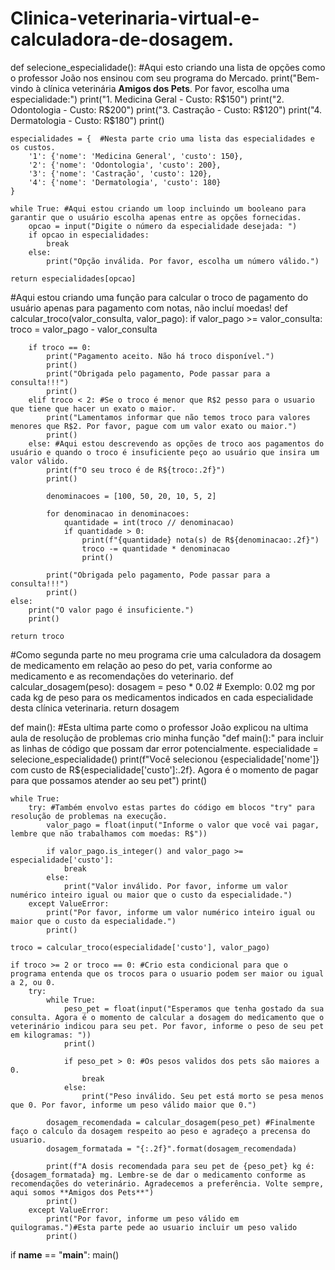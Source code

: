 # Clinica-veterinaria-virtual-e-calculadora-de-dosagem.
def selecione_especialidade(): #Aqui esto criando una lista de opções como o professor João nos ensinou com seu programa do Mercado.
    print("Bem-vindo à clínica veterinária **Amigos dos Pets**. Por favor, escolha uma especialidade:")
    print("1. Medicina Geral - Custo: R$150")
    print("2. Odontologia - Custo: R$200")
    print("3. Castração - Custo: R$120")
    print("4. Dermatologia - Custo: R$180")
    print()
    
    especialidades = {  #Nesta parte crio uma lista das especialidades e os custos.
        '1': {'nome': 'Medicina General', 'custo': 150},
        '2': {'nome': 'Odontologia', 'custo': 200},
        '3': {'nome': 'Castração', 'custo': 120},
        '4': {'nome': 'Dermatologia', 'custo': 180}
    }

    while True: #Aqui estou criando um loop incluindo um booleano para garantir que o usuário escolha apenas entre as opções fornecidas.
        opcao = input("Digite o número da especialidade desejada: ")
        if opcao in especialidades:
            break
        else:
            print("Opção inválida. Por favor, escolha um número válido.")

    return especialidades[opcao]

#Aqui estou criando uma função para calcular o troco de pagamento do usuário apenas para pagamento com notas, não incluí moedas!
def calcular_troco(valor_consulta, valor_pago):
    if valor_pago >= valor_consulta:
        troco = valor_pago - valor_consulta

        if troco == 0:
            print("Pagamento aceito. Não há troco disponível.")
            print()
            print("Obrigada pelo pagamento, Pode passar para a consulta!!!")
            print()
        elif troco < 2: #Se o troco é menor que R$2 pesso para o usuario que tiene que hacer un exato o maior.
            print("Lamentamos informar que não temos troco para valores menores que R$2. Por favor, pague com um valor exato ou maior.")
            print()
        else: #Aqui estou descrevendo as opções de troco aos pagamentos do usuário e quando o troco é insuficiente peço ao usuário que insira um valor válido.
            print(f"O seu troco é de R${troco:.2f}")
            print()
            
            denominacoes = [100, 50, 20, 10, 5, 2]

            for denominacao in denominacoes:
                quantidade = int(troco // denominacao)
                if quantidade > 0:
                    print(f"{quantidade} nota(s) de R${denominacao:.2f}")
                    troco -= quantidade * denominacao
                    print()

            print("Obrigada pelo pagamento, Pode passar para a consulta!!!")
            print()
    else:
        print("O valor pago é insuficiente.")
        print()

    return troco

#Como segunda parte no meu programa crie uma calculadora da dosagem de medicamento em relação ao peso do pet, varia conforme ao medicamento e as recomendações do veterinario.
def calcular_dosagem(peso): 
    dosagem = peso * 0.02  # Exemplo: 0.02 mg por cada kg de peso para os medicamentos indicados en cada especialidade desta clínica veterinaria.
    return dosagem


def main(): #Esta ultima parte como o  professor João explicou na ultima aula de resolução de problemas crio minha função "def main():" para incluir as linhas de código que possam dar error potencialmente.
    especialidade = selecione_especialidade()
    print(f"Você selecionou {especialidade['nome']} com custo de R${especialidade['custo']:.2f}. Agora é o momento de pagar para que possamos atender ao seu pet")
    print()

    while True:
        try: #Também envolvo estas partes do código em blocos "try" para resolução de problemas na execução.
            valor_pago = float(input("Informe o valor que você vai pagar, lembre que não trabalhamos com moedas: R$"))

            if valor_pago.is_integer() and valor_pago >= especialidade['custo']:
                break
            else:
                print("Valor inválido. Por favor, informe um valor numérico inteiro igual ou maior que o custo da especialidade.")
        except ValueError:
            print("Por favor, informe um valor numérico inteiro igual ou maior que o custo da especialidade.")
            print()

    troco = calcular_troco(especialidade['custo'], valor_pago)

    if troco >= 2 or troco == 0: #Crio esta condicional para que o programa entenda que os trocos para o usuario podem ser maior ou igual a 2, ou 0.
        try:
            while True:
                peso_pet = float(input("Esperamos que tenha gostado da sua consulta. Agora é o momento de calcular a dosagem do medicamento que o veterinário indicou para seu pet. Por favor, informe o peso de seu pet em kilogramas: "))
                print()
                
                if peso_pet > 0: #Os pesos validos dos pets são maiores a 0. 
                    break
                else:
                    print("Peso inválido. Seu pet está morto se pesa menos que 0. Por favor, informe um peso válido maior que 0.")
                    
            dosagem_recomendada = calcular_dosagem(peso_pet) #Finalmente faço o calculo da dosagem respeito ao peso e agradeço a precensa do usuario.
            dosagem_formatada = "{:.2f}".format(dosagem_recomendada)

            print(f"A dosis recomendada para seu pet de {peso_pet} kg é: {dosagem_formatada} mg. Lembre-se de dar o medicamento conforme as recomendações do veterinário. Agradecemos a preferência. Volte sempre, aqui somos **Amigos dos Pets**")
            print()
        except ValueError:
            print("Por favor, informe um peso válido em quilogramas.")#Esta parte pede ao usuario incluir um peso valido
            print()

if __name__ == "__main__":
    main()

